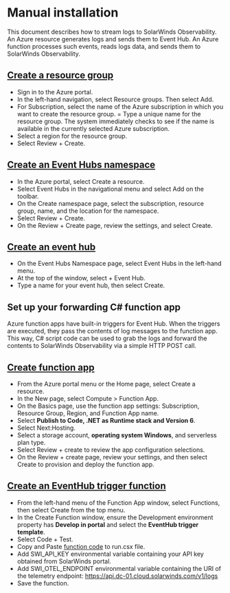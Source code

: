 # Manual installation

This document describes how to stream logs to SolarWinds Observability. An Azure resource generates logs and sends them to Event Hub. An Azure function processes such events, reads logs data, and sends them to SolarWinds Observability.

## [Create a resource group](https://docs.microsoft.com/en-us/azure/event-hubs/event-hubs-create#create-a-resource-group)

- Sign in to the Azure portal.
- In the left-hand navigation, select Resource groups. Then select Add.
- For Subscription, select the name of the Azure subscription in which you want to create the resource group.
= Type a unique name for the resource group. The system immediately checks to see if the name is available in the currently selected Azure subscription.
- Select a region for the resource group.
- Select Review + Create.

## [Create an Event Hubs namespace](https://docs.microsoft.com/en-us/azure/event-hubs/event-hubs-create#create-an-event-hubs-namespace)

- In the Azure portal, select Create a resource.
- Select Event Hubs in the navigational menu and select Add on the toolbar.
- On the Create namespace page, select the subscription, resource group, name, and the location for the namespace.
- Select Review + Create.
- On the Review + Create page, review the settings, and select Create.

## [Create an event hub](https://docs.microsoft.com/en-us/azure/event-hubs/event-hubs-create#create-an-event-hub)

- On the Event Hubs Namespace page, select Event Hubs in the left-hand menu.
- At the top of the window, select + Event Hub.
- Type a name for your event hub, then select Create.

## Set up your forwarding C# function app
Azure function apps have built-in triggers for Event Hub. When the triggers are executed, they pass the contents of log messages to the function app. This way, C# script code can be used to grab the logs and forward the contents to SolarWinds Observability via a simple HTTP POST call.

## [Create function app](https://docs.microsoft.com/en-us/azure/azure-functions/functions-create-function-app-portal#create-a-function-app)

- From the Azure portal menu or the Home page, select Create a resource.
- In the New page, select Compute > Function App.
- On the Basics page, use the function app settings: Subscription, Resource Group, Region, and Function App name.
- Select **Publish to Code, .NET as Runtime stack and Version 6**.
- Select Next:Hosting.
- Select a storage account, **operating system Windows**, and serverless plan type.
- Select Review + create to review the app configuration selections.
- On the Review + create page, review your settings, and then select Create to provision and deploy the function app.

## [Create an EventHub trigger function](https://docs.microsoft.com/en-us/azure/azure-functions/functions-bindings-event-hubs-trigger)
- From the left-hand menu of the Function App window, select Functions, then select Create from the top menu.
- In the Create Function window, ensure the Development environment property has **Develop in portal** and select the **EventHub trigger template**.
- Select Code + Test.
- Copy and Paste [function code](template/run.csx) to run.csx file.
- Add SWI_API_KEY environmental variable containing your API key obtained from SolarWinds portal.
- Add SWI_OTEL_ENDPOINT environmental variable containing the URI of the telemetry endpoint: https://api.dc-01.cloud.solarwinds.com/v1/logs
- Save the function.


